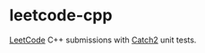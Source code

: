 # leetcode-cpp

[LeetCode](https://leetcode.com/) C++ submissions with [Catch2](https://github.com/catchorg/Catch2) unit tests.
